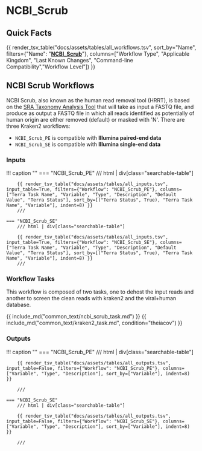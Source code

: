 # NCBI_Scrub

## Quick Facts

{{ render_tsv_table("docs/assets/tables/all_workflows.tsv", sort_by="Name", filters={"Name": "[**NCBI_Scrub**](../workflows/standalone/ncbi_scrub.md)"}, columns=["Workflow Type", "Applicable Kingdom", "Last Known Changes", "Command-line Compatibility","Workflow Level"]) }}

## NCBI Scrub Workflows

NCBI Scrub, also known as the human read removal tool (HRRT), is based on the [SRA Taxonomy Analysis Tool](https://doi.org/10.1186/s13059-021-02490-0) that will take as input a FASTQ file, and produce as output a FASTQ file in which all reads identified as potentially of human origin are either removed (default) or masked with 'N'.
There are three Kraken2 workflows:

- `NCBI_Scrub_PE` is compatible with **Illumina paired-end data**
- `NCBI_Scrub_SE` is compatible with **Illumina single-end data**

### Inputs

!!! caption ""
    === "NCBI_Scrub_PE"
        /// html | div[class="searchable-table"]

        {{ render_tsv_table("docs/assets/tables/all_inputs.tsv", input_table=True, filters={"Workflow": "NCBI_Scrub_PE"}, columns=["Terra Task Name", "Variable", "Type", "Description", "Default Value", "Terra Status"], sort_by=[("Terra Status", True), "Terra Task Name", "Variable"], indent=8) }}
        ///

    === "NCBI_Scrub_SE"
        /// html | div[class="searchable-table"]

        {{ render_tsv_table("docs/assets/tables/all_inputs.tsv", input_table=True, filters={"Workflow": "NCBI_Scrub_SE"}, columns=["Terra Task Name", "Variable", "Type", "Description", "Default Value", "Terra Status"], sort_by=[("Terra Status", True), "Terra Task Name", "Variable"], indent=8) }}
        ///

### Workflow Tasks

This workflow is composed of two tasks, one to dehost the input reads and another to screen the clean reads with kraken2 and the viral+human database.

{{ include_md("common_text/ncbi_scrub_task.md") }}
{{ include_md("common_text/kraken2_task.md", condition="theiacov") }}

### Outputs

!!! caption ""
    === "NCBI_Scrub_PE"
        /// html | div[class="searchable-table"]

        {{ render_tsv_table("docs/assets/tables/all_outputs.tsv", input_table=False, filters={"Workflow": "NCBI_Scrub_PE"}, columns=["Variable", "Type", "Description"], sort_by=["Variable"], indent=8) }}

        ///

    === "NCBI_Scrub_SE"
        /// html | div[class="searchable-table"]

        {{ render_tsv_table("docs/assets/tables/all_outputs.tsv", input_table=False, filters={"Workflow": "NCBI_Scrub_SE"}, columns=["Variable", "Type", "Description"], sort_by=["Variable"], indent=8) }}
        
        ///
